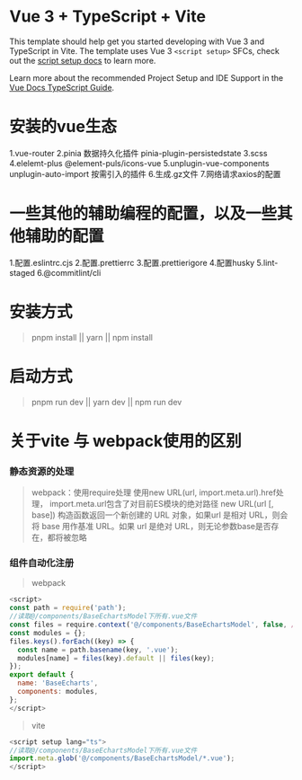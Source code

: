 # Vue 3 + TypeScript + Vite

This template should help get you started developing with Vue 3 and TypeScript in Vite. The template uses Vue 3 `<script setup>` SFCs, check out the [script setup docs](https://v3.vuejs.org/api/sfc-script-setup.html#sfc-script-setup) to learn more.

Learn more about the recommended Project Setup and IDE Support in the [Vue Docs TypeScript Guide](https://vuejs.org/guide/typescript/overview.html#project-setup).


# 安装的vue生态
1.vue-router
2.pinia 数据持久化插件 pinia-plugin-persistedstate
3.scss
4.elelemt-plus @element-puls/icons-vue
5.unplugin-vue-components unplugin-auto-import 按需引入的插件
6.生成.gz文件
7.网络请求axios的配置



# 一些其他的辅助编程的配置，以及一些其他辅助的配置 

1.配置.eslintrc.cjs
2.配置.prettierrc
3.配置.prettierigore
4.配置husky
5.lint-staged
6.@commitlint/cli


# 安装方式
> pnpm install  || yarn || npm install 
# 启动方式
> pnpm run dev || yarn dev || npm run dev

# 关于vite 与 webpack使用的区别
### 静态资源的处理
> webpack：使用require处理
> 使用new URL(url, import.meta.url).href处理， import.meta.url包含了对目前ES模块的绝对路径
> new  URL(url [, base]) 构造函数返回一个新创建的 URL 对象，如果url 是相对 URL，则会将 base 用作基准 URL。如果 url 是绝对 URL，则无论参数base是否存在，都将被忽略

### 组件自动化注册
> webpack 
``` javascript
<script>
const path = require('path');
//读取@/components/BaseEchartsModel下所有.vue文件
const files = require.context('@/components/BaseEchartsModel', false, /\.vue$/);
const modules = {};
files.keys().forEach((key) => {
  const name = path.basename(key, '.vue');
  modules[name] = files(key).default || files(key);
});
export default {
  name: 'BaseEcharts',
  components: modules,
};
</script>
```
> vite 
``` javascript 
<script setup lang="ts">
//读取@/components/BaseEchartsModel下所有.vue文件
import.meta.glob('@/components/BaseEchartsModel/*.vue');
</script>
```
